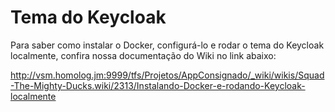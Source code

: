 # Tema do Keycloak

Para saber como instalar o Docker, configurá-lo e rodar o tema do Keycloak localmente, confira nossa documentação do Wiki no link abaixo:

http://vsm.homolog.jm:9999/tfs/Projetos/AppConsignado/_wiki/wikis/Squad-The-Mighty-Ducks.wiki/2313/Instalando-Docker-e-rodando-Keycloak-localmente
